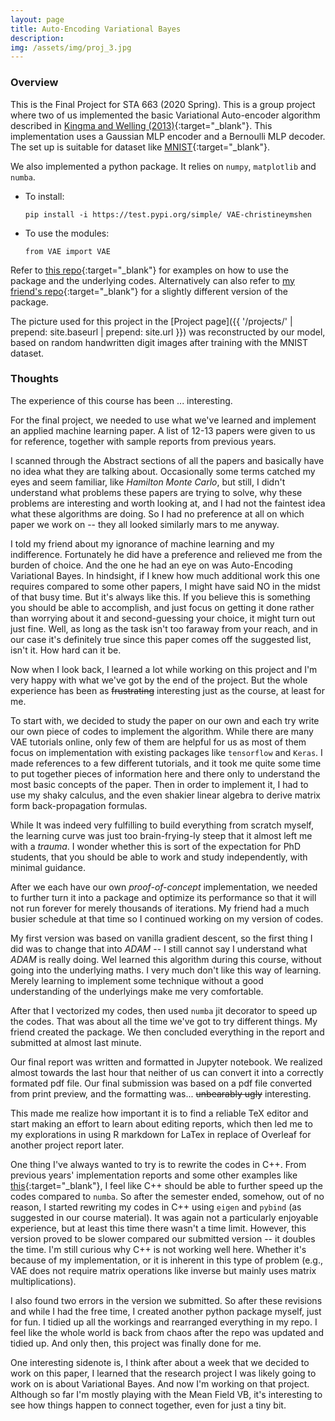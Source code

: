 ```yaml
---
layout: page
title: Auto-Encoding Variational Bayes
description:
img: /assets/img/proj_3.jpg
---
```


### **Overview**

This is the Final Project for STA 663 (2020 Spring). This is a group project where two of us implemented the basic Variational Auto-encoder algorithm described in [Kingma and Welling (2013)](https://arxiv.org/abs/1312.6114){:target="_blank"}. This implementation uses a Gaussian MLP encoder and a Bernoulli MLP decoder. The set up is suitable for dataset like [MNIST](http://yann.lecun.com/exdb/mnist/){:target="_blank"}. 

We also implemented a python package. It relies on `numpy`, `matplotlib` and `numba`. 

  - To install:

      `pip install -i https://test.pypi.org/simple/ VAE-christineymshen`

  - To use the modules:

      `from VAE import VAE`

Refer to [this repo](https://github.com/christineymshen/sta-663-FinalProj-VAE){:target="_blank"} for examples on how to use the package and the underlying codes. Alternatively can also refer to [my friend's repo](https://github.com/RV29/VAE){:target="_blank"} for a slightly different version of the package.

The picture used for this project in the [Project page]({{ '/projects/' | prepend: site.baseurl | prepend: site.url }}) was reconstructed by our model, based on random handwritten digit images after training with the MNIST dataset.

### **Thoughts**

The experience of this course has been ... interesting. 

For the final project, we needed to use what we've learned and implement an applied machine learning paper. A list of 12-13 papers were given to us for reference, together with sample reports from previous years. 

I scanned through the Abstract sections of all the papers and basically have no idea what they are talking about. Occasionally some terms catched my eyes and seem familiar, like *Hamilton Monte Carlo*, but still, I didn't understand what problems these papers are trying to solve, why these problems are interesting and worth looking at, and I had not the faintest idea what these algorithms are doing. So I had no preference at all on which paper we work on -- they all looked similarly mars to me anyway. 

I told my friend about my ignorance of machine learning and my indifference. Fortunately he did have a preference and relieved me from the burden of choice. And the one he had an eye on was Auto-Encoding Variational Bayes. In hindsight, if I knew how much additional work this one requires compared to some other papers, I might have said NO in the midst of that busy time. But it's always like this. If you believe this is something you should be able to accomplish, and just focus on getting it done rather than worrying about it and second-guessing your choice, it might turn out just fine. Well, as long as the task isn't too faraway from your reach, and in our case it's definitely true since this paper comes off the suggested list, isn't it. How hard can it be.

Now when I look back, I learned a lot while working on this project and I'm very happy with what we've got by the end of the project. But the whole experience has been as ~~frustrating~~ interesting just as the course, at least for me.

To start with, we decided to study the paper on our own and each try write our own piece of codes to implement the algorithm. While there are many VAE tutorials online, only few of them are helpful for us as most of them focus on implementation with existing packages like `tensorflow` and `Keras`. I made references to a few different tutorials, and it took me quite some time to put together pieces of information here and there only to understand the most basic concepts of the paper. Then in order to implement it, I had to use my shaky calculus, and the even shakier linear algebra to derive matrix form back-propagation formulas. 

While It was indeed very fulfilling to build everything from scratch myself, the learning curve was just too brain-frying-ly steep that it almost left me with a *trauma*. I wonder whether this is sort of the expectation for PhD students, that you should be able to work and study independently, with minimal guidance.

After we each have our own *proof-of-concept* implementation, we needed to further turn it into a package and optimize its performance so that it will not run forever for merely thousands of iterations. My friend had a much busier schedule at that time so I continued working on my version of codes. 

My first version was based on vanilla gradient descent, so the first thing I did was to change that into *ADAM* -- I still cannot say I understand what *ADAM* is really doing. Wel learned this algorithm during this course, without going into the underlying maths. I very much don't like this way of learning. Merely learning to implement some technique without a good understanding of the underlyings make me very comfortable. 

After that I vectorized my codes, then used `numba` jit decorator to speed up the codes. That was about all the time we've got to try different things. My friend created the package. We then concluded everything in the report and submitted at almost last minute.

Our final report was written and formatted in Jupyter notebook. We realized almost towards the last hour that neither of us can convert it into a correctly formated pdf file. Our final submission was based on a pdf file converted from print preview, and the formatting was... ~~unbearably ugly~~ interesting.

This made me realize how important it is to find a reliable TeX editor and start making an effort to learn about editing reports, which then led me to my explorations in using R markdown for LaTex in replace of Overleaf for another project report later.

One thing I've always wanted to try is to rewrite the codes in C++. From previous years' implementation reports and some other examples like [this](https://github.com/kelrenmor/sta663-FinalProject-SGHMC){:target="_blank"}, I feel like C++ should be able to further speed up the codes compared to `numba`. So after the semester ended, somehow, out of no reason, I started rewriting my codes in C++ using `eigen` and `pybind` (as suggested in our course material). It was again not a particularly enjoyable experience, but at least this time there wasn't a time limit. However, this version proved to be slower compared our submitted version -- it doubles the time. I'm still curious why C++ is not working well here. Whether it's because of my implementation, or it is inherent in this type of problem (e.g., VAE does not require matrix operations like inverse but mainly uses matrix multiplications). 

I also found two errors in the version we submitted. So after these revisions and while I had the free time, I created another python package myself, just for fun. I tidied up all the workings and rearranged everything in my repo. I feel like the whole world is back from chaos after the repo was updated and tidied up. And only then, this project was finally done for me.

One interesting sidenote is, I think after about a week that we decided to work on this paper, I learned that the research project I was likely going to work on is about Variational Bayes. And now I'm working on that project. Although so far I'm mostly playing with the Mean Field VB, it's interesting to see how things happen to connect together, even for just a tiny bit.

